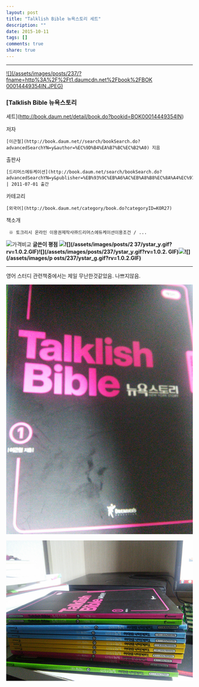 ```yaml
---
layout: post
title: "Talklish Bible 뉴욕스토리 세트"
description: ""
date: 2015-10-11
tags: []
comments: true
share: true
---
```


  

  

* * *

[ ![](/assets/images/posts/237/?fname=http%3A%2F%2Ft1.daumcdn.net%2Fbook%2FBOK
00014449354IN.JPEG)
](http://book.daum.net/detail/book.do?bookid=BOK00014449354IN)

###  [Talklish Bible 뉴욕스토리
세트](http://book.daum.net/detail/book.do?bookid=BOK00014449354IN)

저자

    [이근철](http://book.daum.net//search/bookSearch.do?advancedSearchYN=y&author=%EC%9D%B4%EA%B7%BC%EC%B2%A0) 지음
출판사

    [드리머스에듀케이션](http://book.daum.net/search/bookSearch.do?advancedSearchYN=y&publisher=%EB%93%9C%EB%A6%AC%EB%A8%B8%EC%8A%A4%EC%97%90%EB%93%80%EC%BC%80%EC%9D%B4%EC%85%98&publisherID=PU00615146) | 2011-07-01 출간
카테고리

    [외국어](http://book.daum.net/category/book.do?categoryID=KOR27)
책소개

     ※ 토크리시 온라인 이용권제작사㈜드리머스에듀케이션이용조건 / ...

![가격비교](/assets/images/posts/237/bt_info_compare.gif?rv=1.0.1.GIF) **글쓴이 평점 ![
](/assets/images/posts/237/ystar_y.gif?rv=1.0.2.GIF)![](/assets/images/posts/2
37/ystar_y.gif?rv=1.0.2.GIF)![](/assets/images/posts/237/ystar_y.gif?rv=1.0.2.
GIF)![](/assets/images/posts/237/ystar_h.gif?rv=1.0.2.GIF)![](/assets/images/p
osts/237/ystar_g.gif?rv=1.0.2.GIF)**

* * *

  

영어 스터디 관련책중에서는 제일 무난한것같았음. 나쁘지않음.

  

![](/assets/images/posts/237/247E7F50561940860920D9.PNG)

  

  

  

![](/assets/images/posts/237/227A76505619407F0C1B9F.PNG)

  

